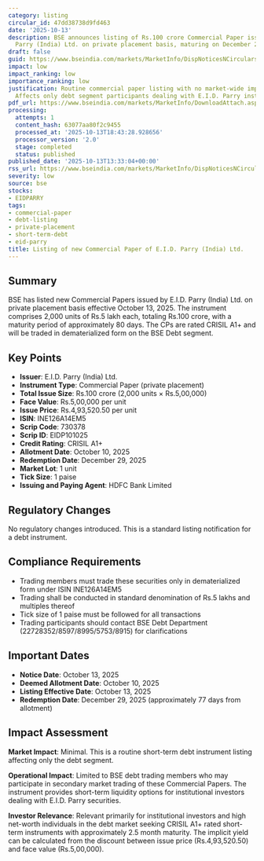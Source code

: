 ```yaml
---
category: listing
circular_id: 47dd38738d9fd463
date: '2025-10-13'
description: BSE announces listing of Rs.100 crore Commercial Paper issued by E.I.D.
  Parry (India) Ltd. on private placement basis, maturing on December 29, 2025.
draft: false
guid: https://www.bseindia.com/markets/MarketInfo/DispNoticesNCirculars.aspx?Noticeid={C87E6FC3-48CD-40AA-BACC-68D8064E1B41}&noticeno=20251013-33&dt=10/13/2025&icount=33&totcount=65&flag=0
impact: low
impact_ranking: low
importance_ranking: low
justification: Routine commercial paper listing with no market-wide implications.
  Affects only debt segment participants dealing with E.I.D. Parry instruments.
pdf_url: https://www.bseindia.com/markets/MarketInfo/DownloadAttach.aspx?id=20251013-33&attachedId=
processing:
  attempts: 1
  content_hash: 63077aa80f2c9455
  processed_at: '2025-10-13T18:43:28.928656'
  processor_version: '2.0'
  stage: completed
  status: published
published_date: '2025-10-13T13:33:04+00:00'
rss_url: https://www.bseindia.com/markets/MarketInfo/DispNoticesNCirculars.aspx?Noticeid={C87E6FC3-48CD-40AA-BACC-68D8064E1B41}&noticeno=20251013-33&dt=10/13/2025&icount=33&totcount=65&flag=0
severity: low
source: bse
stocks:
- EIDPARRY
tags:
- commercial-paper
- debt-listing
- private-placement
- short-term-debt
- eid-parry
title: Listing of new Commercial Paper of E.I.D. Parry (India) Ltd.
---
```


## Summary

BSE has listed new Commercial Papers issued by E.I.D. Parry (India) Ltd. on private placement basis effective October 13, 2025. The instrument comprises 2,000 units of Rs.5 lakh each, totaling Rs.100 crore, with a maturity period of approximately 80 days. The CPs are rated CRISIL A1+ and will be traded in dematerialized form on the BSE Debt segment.

## Key Points

- **Issuer**: E.I.D. Parry (India) Ltd.
- **Instrument Type**: Commercial Paper (private placement)
- **Total Issue Size**: Rs.100 crore (2,000 units × Rs.5,00,000)
- **Face Value**: Rs.5,00,000 per unit
- **Issue Price**: Rs.4,93,520.50 per unit
- **ISIN**: INE126A14EM5
- **Scrip Code**: 730378
- **Scrip ID**: EIDP101025
- **Credit Rating**: CRISIL A1+
- **Allotment Date**: October 10, 2025
- **Redemption Date**: December 29, 2025
- **Market Lot**: 1 unit
- **Tick Size**: 1 paise
- **Issuing and Paying Agent**: HDFC Bank Limited

## Regulatory Changes

No regulatory changes introduced. This is a standard listing notification for a debt instrument.

## Compliance Requirements

- Trading members must trade these securities only in dematerialized form under ISIN INE126A14EM5
- Trading shall be conducted in standard denomination of Rs.5 lakhs and multiples thereof
- Tick size of 1 paise must be followed for all transactions
- Trading participants should contact BSE Debt Department (22728352/8597/8995/5753/8915) for clarifications

## Important Dates

- **Notice Date**: October 13, 2025
- **Deemed Allotment Date**: October 10, 2025
- **Listing Effective Date**: October 13, 2025
- **Redemption Date**: December 29, 2025 (approximately 77 days from allotment)

## Impact Assessment

**Market Impact**: Minimal. This is a routine short-term debt instrument listing affecting only the debt segment.

**Operational Impact**: Limited to BSE debt trading members who may participate in secondary market trading of these Commercial Papers. The instrument provides short-term liquidity options for institutional investors dealing with E.I.D. Parry securities.

**Investor Relevance**: Relevant primarily for institutional investors and high net-worth individuals in the debt market seeking CRISIL A1+ rated short-term instruments with approximately 2.5 month maturity. The implicit yield can be calculated from the discount between issue price (Rs.4,93,520.50) and face value (Rs.5,00,000).